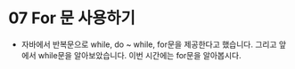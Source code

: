 # 07 For 문 사용하기 
- 자바에서 반복문으로 while, do ~ while, for문을 제공한다고 했습니다. 그리고 앞에서 while문을 알아보았습니다. 이번 시간에는 for문을 알아봅시다.
